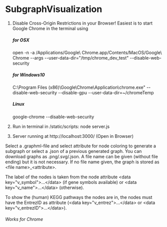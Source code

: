 # SubgraphVisualization

1. Disable Cross-Origin Restrictions in your Browser! Easiest is to start Google Chrome in the terminal using 

	##### for OSX 
	open -n -a /Applications/Google\ Chrome.app/Contents/MacOS/Google\ Chrome --args --user-data-dir="/tmp/chrome_dev_test" --disable-web-security

	##### for Windows10 
	C:\Program Files (x86)\Google\Chrome\Application\chrome.exe" --disable-web-security --disable-gpu --user-data-dir=~/chromeTemp

	##### Linux
	google-chrome --disable-web-security



2. Run in terminal in /static/scripts: node server.js 

3. Server running at http://localhost:3000/ (Open in Browser)

Select a .graphml-file and select attribute for node coloring to generate a subgraph or select a .json of a previous generated graph. You can download graphs as .png/.svg/.json. A file name can be given (without file ending) but it is not necessary. If no file name given, the graph is stored as \<file name\>\_\<attribute\>.

The label of the nodes is taken from the node attribute \<data key="v\_symbol"\>...\</data\> (if gene symbols available) or \<data key="v\_name"\>...\</data\> (otherwise).

To show the (human) KEGG pathways the nodes are in, the nodes must have the EntrezID as attribute (\<data key="v\_entrez"\>...\</data\> or \<data key="v\_entrezID"\>...\</data\>).

###### Works for Chrome 
